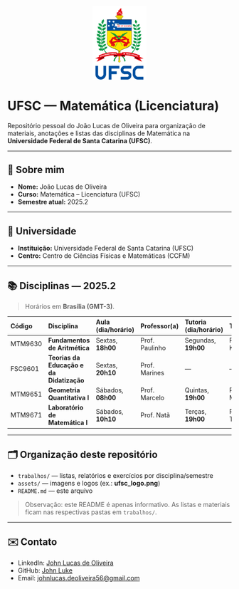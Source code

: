 <p align="center">
  <img src="assets/ufsc_logo.png" alt="Brasão da UFSC" width="120">
</p>

# UFSC — Matemática (Licenciatura)

Repositório pessoal do João Lucas de Oliveira para organização de materiais, anotações e listas das disciplinas de Matemática na **Universidade Federal de Santa Catarina (UFSC)**.

---

## 👤 Sobre mim

- **Nome:** João Lucas de Oliveira
- **Curso:** Matemática – Licenciatura (UFSC)
- **Semestre atual:** 2025.2

---

## 🏫 Universidade

- **Instituição:** Universidade Federal de Santa Catarina (UFSC)
- **Centro:** Centro de Ciências Físicas e Matemáticas (CCFM)

---

## 📚 Disciplinas — 2025.2

> Horários em **Brasília (GMT-3)**.

| Código  | Disciplina                               | Aula (dia/horário) | Professor(a)   | Tutoria (dia/horário) | Tutor(a)     |
| :------ | :--------------------------------------- | :----------------- | :------------- | :-------------------- | :----------- |
| MTM9630 | **Fundamentos de Aritmética**            | Sextas, **18h00**  | Prof. Paulinho | Segundas, **19h00**   | Prof. Karina |
| FSC9601 | **Teorias da Educação e da Didatização** | Sextas, **20h10**  | Prof. Marines  | —                     | —            |
| MTM9651 | **Geometria Quantitativa I**             | Sábados, **08h00** | Prof. Marcelo  | Quintas, **19h00**    | Prof. Marcos |
| MTM9671 | **Laboratório de Matemática I**          | Sábados, **10h10** | Prof. Natã     | Terças, **19h00**     | Prof. Tiago  |

---

## 🗂 Organização deste repositório

- `trabalhos/` — listas, relatórios e exercícios por disciplina/semestre
- `assets/` — imagens e logos (ex.: **ufsc_logo.png**)
- `README.md` — este arquivo

> Observação: este README é apenas informativo. As listas e materiais ficam nas respectivas pastas em `trabalhos/`.

---

## ✉️ Contato

- LinkedIn: [John Lucas de Oliveira](https://www.linkedin.com/in/joaolucasdeoliveira56/)
- GitHub: [John Luke](https://github.com/joaoluke)
- Email: [johnlucas.deoliveira56@gmail.com](mailto:johnlucas.deoliveira56@gmail.com)

